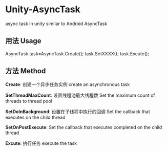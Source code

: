 # Unity-AsyncTask
async task in unity  similar to  Android AsyncTask

## 用法 Usage

AsyncTask task=AsyncTask.Create();
task.SetXXXX();
task.Excute();

## 方法 Method

**Create**:
创建一个异步任务实例
create an asynchronous task

**SetThreadMaxCount**:
设置线程池最大线程数
Set the maximum count of threads to thread pool

**SetDoInBackground**:
设置在子线程中执行的回调
Set the callback that executes on the child thread

**SetOnPostExecute**:
Set the callback that executes completed on the child thread

**Excute**:
执行任务
execute the task